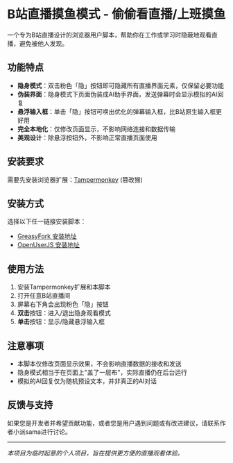 # B站直播摸鱼模式 - 偷偷看直播/上班摸鱼

一个专为B站直播设计的浏览器用户脚本，帮助你在工作或学习时隐蔽地观看直播，避免被他人发现。

## 功能特点

- **隐身模式**：双击粉色「隐」按钮即可隐藏所有直播界面元素，仅保留必要功能
- **伪装界面**：隐身模式下页面伪装成AI助手界面，发送弹幕时会显示模拟的AI回复
- **悬浮输入框**：单击「隐」按钮可唤出优化的弹幕输入框，比B站原生输入框更好用
- **完全本地化**：仅修改页面显示，不影响网络连接和数据传输
- **美观设计**：除悬浮按钮外，不影响正常直播页面使用

## 安装要求

需要先安装浏览器扩展：[Tampermonkey](https://www.tampermonkey.net/) (篡改猴)

## 安装方式

选择以下任一链接安装脚本：

- [GreasyFork 安装地址](https://greasyfork.org/zh-CN/scripts/549366-b站直播摸鱼模式-偷偷看直播-上班摸鱼)
- [OpenUserJS 安装地址](https://openuserjs.org/scripts/小派sama/B站直播摸鱼模式偷偷看直播上班摸鱼)

## 使用方法

1. 安装Tampermonkey扩展和本脚本
2. 打开任意B站直播间
3. 屏幕右下角会出现粉色「隐」按钮
4. **双击**按钮：进入/退出隐身观看模式
5. **单击**按钮：显示/隐藏悬浮输入框

## 注意事项

- 本脚本仅修改页面显示效果，不会影响直播数据的接收和发送
- 隐身模式相当于在页面上"盖了一层布"，实际直播仍在后台运行
- 模拟的AI回复仅为随机预设文本，并非真正的AI对话

## 反馈与支持

如果您是开发者并希望贡献功能，或者您是用户遇到问题或有改进建议，请联系作者小派sama进行讨论。

---

*本项目为临时起意的个人项目，旨在提供更方便的直播观看体验。*